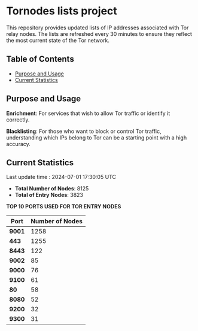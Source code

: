 # Tornodes lists project

This repository provides updated lists of IP addresses associated with Tor relay nodes. The lists are refreshed every 30 minutes to ensure they reflect the most current state of the Tor network.

## Table of Contents

- [Purpose and Usage](#purpose-and-usage)
- [Current Statistics](#current-statistics)


## Purpose and Usage

**Enrichment**: For services that wish to allow Tor traffic or identify it correctly.

**Blacklisting**: For those who want to block or control Tor traffic, understanding which IPs belong to Tor can be a starting point with a high accuracy.

## Current Statistics

Last update time : 2024-07-01 17:30:05 UTC

- **Total Number of Nodes**: 8125
- **Total of Entry Nodes**: 3823

**TOP 10 PORTS USED FOR TOR ENTRY NODES**

| **Port** | **Number of Nodes** |
|------|-----------------|
| **9001**   | 1258  |
| **443**   | 1255  |
| **8443**   | 122  |
| **9002**   | 85  |
| **9000**   | 76  |
| **9100**   | 61  |
| **80**   | 58  |
| **8080**   | 52  |
| **9200**   | 32  |
| **9300**   | 31  |

